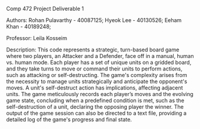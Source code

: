 Comp 472 Project Deliverable 1

Authors: Rohan Pulavarthy - 40087125; Hyeok Lee - 40130526; Eeham Khan - 40189248;

Professor: Leila Kosseim

Description: This code represents a strategic, turn-based board game where two players, an Attacker and a Defender, face off in a manual, human vs. human mode. Each player has a set of unique units on a gridded board, and they take turns to move or command their units to perform actions, such as attacking or self-destructing. The game's complexity arises from the necessity to manage units strategically and anticipate the opponent's moves. A unit's self-destruct action has implications, affecting adjacent units. The game meticulously records each player’s moves and the evolving game state, concluding when a predefined condition is met, such as the self-destruction of a unit, declaring the opposing player the winner. The output of the game session can also be directed to a text file, providing a detailed log of the game's progress and final state.

